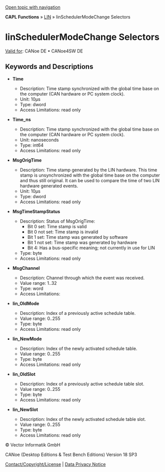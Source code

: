 [Open topic with navigation](../../../../../CANoeDEFamily.htm#Topics/CAPLFunctions/LIN/Selectors/CAPLfunctionLINSchedulerModeChange.md)

**CAPL Functions** » [LIN](../CAPLfunctionsLINOverview.md) » linSchedulerModeChange Selectors

# linSchedulerModeChange Selectors

[Valid for](../../../Shared/FeatureAvailability.md): CANoe DE • CANoe4SW DE

## Keywords and Descriptions

- **Time**
  - Description: Time stamp synchronized with the global time base on the computer (CAN hardware or PC system clock).
  - Unit: 10µs
  - Type: dword
  - Access Limitations: read only

- **Time_ns**
  - Description: Time stamp synchronized with the global time base on the computer (CAN hardware or PC system clock).
  - Unit: nanoseconds
  - Type: int64
  - Access Limitations: read only

- **MsgOrigTime**
  - Description: Time stamp generated by the LIN hardware. This time stamp is unsynchronized with the global time base on the computer and thus still original. It can be used to compare the time of two LIN hardware generated events.
  - Unit: 10µs
  - Type: dword
  - Access Limitations: read only

- **MsgTimeStampStatus**
  - Description: Status of MsgOrigTime:
    - Bit 0 set: Time stamp is valid
    - Bit 0 not set: Time stamp is invalid
    - Bit 1 set: Time stamp was generated by software
    - Bit 1 not set: Time stamp was generated by hardware
    - Bit 4: Has a bus-specific meaning; not currently in use for LIN
  - Type: byte
  - Access Limitations: read only

- **MsgChannel**
  - Description: Channel through which the event was received.
  - Value range: 1..32
  - Type: word
  - Access Limitations:

- **lin_OldMode**
  - Description: Index of a previously active schedule table.
  - Value range: 0..255
  - Type: byte
  - Access Limitations: read only

- **lin_NewMode**
  - Description: Index of the newly activated schedule table.
  - Value range: 0..255
  - Type: byte
  - Access Limitations: read only

- **lin_OldSlot**
  - Description: Index of a previously active schedule table slot.
  - Value range: 0..255
  - Type: byte
  - Access Limitations: read only

- **lin_NewSlot**
  - Description: Index of the newly activated schedule table slot.
  - Value range: 0..255
  - Type: byte
  - Access Limitations: read only

© Vector Informatik GmbH

CANoe (Desktop Editions & Test Bench Editions) Version 18 SP3

[Contact/Copyright/License](../../../Shared/ContactCopyrightLicense.md) | [Data Privacy Notice](https://www.vector.com/int/en/company/get-info/privacy-policy/)
